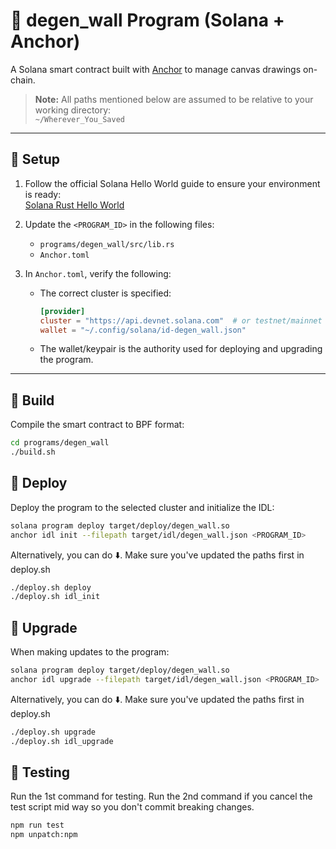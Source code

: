 # 💎 degen_wall Program (Solana + Anchor)

A Solana smart contract built with [Anchor](https://www.anchor-lang.com/) to manage canvas drawings on-chain.

> **Note:** All paths mentioned below are assumed to be relative to your working directory:  
> `~/Wherever_You_Saved`

---

## 🔧 Setup

1. Follow the official Solana Hello World guide to ensure your environment is ready:  
   [Solana Rust Hello World](https://solana.com/developers/guides/getstarted/local-rust-hello-world)

2. Update the `<PROGRAM_ID>` in the following files:

   - `programs/degen_wall/src/lib.rs`
   - `Anchor.toml`

3. In `Anchor.toml`, verify the following:
   - The correct cluster is specified:
     ```toml
     [provider]
     cluster = "https://api.devnet.solana.com"  # or testnet/mainnet
     wallet = "~/.config/solana/id-degen_wall.json"
     ```
   - The wallet/keypair is the authority used for deploying and upgrading the program.

---

## 🧱 Build

Compile the smart contract to BPF format:

```bash
cd programs/degen_wall
./build.sh
```

## 🚀 Deploy

Deploy the program to the selected cluster and initialize the IDL:

```bash
solana program deploy target/deploy/degen_wall.so
anchor idl init --filepath target/idl/degen_wall.json <PROGRAM_ID>
```

Alternatively, you can do ⬇️. Make sure you've updated the paths first in deploy.sh

```bash
./deploy.sh deploy
./deploy.sh idl_init
```

## 🔁 Upgrade

When making updates to the program:

```bash
solana program deploy target/deploy/degen_wall.so
anchor idl upgrade --filepath target/idl/degen_wall.json <PROGRAM_ID>
```

Alternatively, you can do ⬇️. Make sure you've updated the paths first in deploy.sh

```bash
./deploy.sh upgrade
./deploy.sh idl_upgrade
```

## 🧪 Testing

Run the 1st command for testing. Run the 2nd command if you cancel the test script mid way so you don't commit breaking changes.

```bash
npm run test
npm unpatch:npm
```
